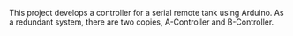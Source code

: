 This project develops a controller for a serial remote tank using Arduino. As a redundant system, there are two copies, A-Controller and B-Controller.
